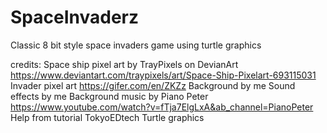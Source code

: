 # SpaceInvaderz
 Classic 8 bit style space invaders game using turtle graphics

credits:
Space ship pixel art by TrayPixels on DevianArt https://www.deviantart.com/traypixels/art/Space-Ship-Pixelart-693115031
Invader pixel art https://gifer.com/en/ZKZz
Background by me
Sound effects by me
Background music by Piano Peter https://www.youtube.com/watch?v=fTja7ElgLxA&ab_channel=PianoPeter
Help from tutorial TokyoEDtech
Turtle graphics
